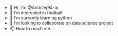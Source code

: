 - 👋 Hi, I’m @Andrzej94-ai
- 👀 I’m interested in football
- 🌱 I’m currently learning python
- 💞️ I’m looking to collaborate on data science project
- 📫 How to reach me ...

<!---
Andrzej94-ai/Andrzej94-ai is a ✨ special ✨ repository because its `README.md` (this file) appears on your GitHub profile.
You can click the Preview link to take a look at your changes.
--->
